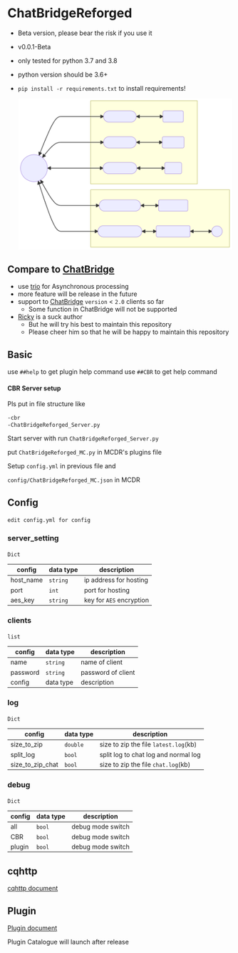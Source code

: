 # ChatBridgeReforged

- Beta version, please bear the risk if you use it
- v0.0.1-Beta
- only tested for python 3.7 and 3.8
- python version should be 3.6+
- `pip install -r requirements.txt` to install requirements!

  ![image](./CBR.svg)

## Compare to [ChatBridge](https://github.com/TISUnion/ChatBridge)

- use [trio](https://trio.readthedocs.io/) for Asynchronous processing
- more feature will be release in the future
- support to [ChatBridge](https://github.com/TISUnion/ChatBridge) `version` < `2.0` clients so far
  - Some function in ChatBridge will not be supported
- [Ricky](https://github.com/R1ckyH) is a suck author
  - But he will try his best to maintain this repository
  - Please cheer him so that he will be happy to maintain this repository

## Basic

use `##help` to get plugin help command
use `##CBR` to get help command

#### CBR Server setup
Pls put in file structure like
```
-cbr
-ChatBridgeReforged_Server.py
```
Start server with run `ChatBridgeReforged_Server.py`

put `ChatBridgeReforged_MC.py` in MCDR's plugins file

Setup `config.yml` in previous file and

`config/ChatBridgeReforged_MC.json` in MCDR


## Config

`edit config.yml for config`

### server_setting
`Dict`

| config | data type | description |
|----|----|----|
| host_name | `string`| ip address for hosting |
| port | `int` | port for hosting |
| aes_key | `string` | key for `AES` encryption |

### clients
`list`

| config | data type | description |
|----|----|----|
| name | `string` | name of client |
| password | `string`| password of client |
| config | data type | description |

### log
`Dict`

| config | data type | description |
|----|----|----|
| size_to_zip | `double` | size to zip the file `latest.log`(kb) |
| split_log | `bool` | split log to chat log and normal log |
| size_to_zip_chat | `bool` | size to zip the file `chat.log`(kb) |

### debug
`Dict`

| config | data type | description |
|----|----|----|
| all | `bool` | debug mode switch |
| CBR | `bool` | debug mode switch |
| plugin | `bool` | debug mode switch |

## cqhttp

[cqhttp document](https://github.com/R1ckyH/ChatBridgeReforged/tree/master/doc/cqhttp.md)

## Plugin

[Plugin document](https://github.com/R1ckyH/ChatBridgeReforged/tree/master/doc/plugin.md)

Plugin Catalogue will launch after release
